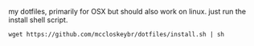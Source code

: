 my dotfiles, primarily for OSX but should also work on linux. just run the install shell script.

```
wget https://github.com/mccloskeybr/dotfiles/install.sh | sh
```
